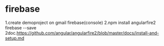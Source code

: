 # firebase

1.create demoproject on gmail firebase(console)
2.npm install angularfire2 firebase --save
2doc.https://github.com/angular/angularfire2/blob/master/docs/install-and-setup.md
